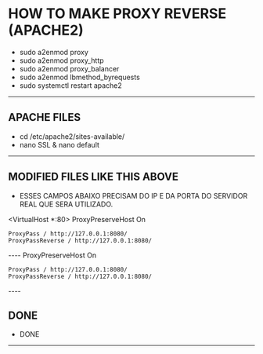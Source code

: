 # HOW TO MAKE PROXY REVERSE (APACHE2)

- sudo a2enmod proxy
- sudo a2enmod proxy_http
- sudo a2enmod proxy_balancer
- sudo a2enmod lbmethod_byrequests   
- sudo systemctl restart apache2     
---    

## APACHE FILES
- cd /etc/apache2/sites-available/
- nano SSL & nano default
----


## MODIFIED FILES LIKE THIS ABOVE
- ESSES CAMPOS ABAIXO PRECISAM DO IP E DA PORTA DO SERVIDOR REAL QUE SERA UTILIZADO.

<VirtualHost *:80>
    ProxyPreserveHost On
    
    ProxyPass / http://127.0.0.1:8080/
    ProxyPassReverse / http://127.0.0.1:8080/
</VirtualHost>
----
<VirtualHost *:443>
    ProxyPreserveHost On

    ProxyPass / http://127.0.0.1:8080/
    ProxyPassReverse / http://127.0.0.1:8080/
</VirtualHost>
----

## DONE
- DONE
----

